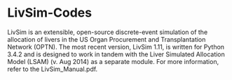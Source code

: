 # LivSim-Codes
LivSim is an extensible, open-source discrete-event simulation of the allocation of livers in the US Organ Procurement and Transplantation Network (OPTN).  The most recent version, LivSim 1.11, is written for Python 3.4.2 and  is designed to work in tandem with the Liver Simulated Allocation Model (LSAM) (v. Aug 2014) as a separate module. For more information, refer to the LivSim_Manual.pdf.

